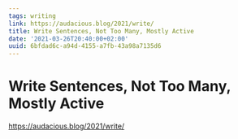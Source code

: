```yaml
---
tags: writing
link: https://audacious.blog/2021/write/
title: Write Sentences, Not Too Many, Mostly Active
date: '2021-03-26T20:40:00+02:00'
uuid: 6bfdad6c-a94d-4155-a7fb-43a98a7135d6
---
```


# Write Sentences, Not Too Many, Mostly Active

https://audacious.blog/2021/write/
